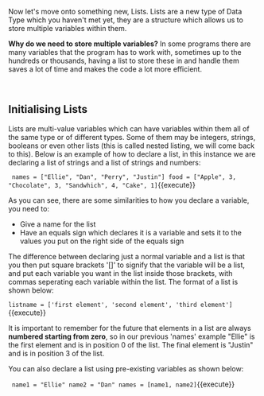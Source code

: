 Now let's move onto something new, Lists. Lists are a new type of Data Type which you haven't met yet, they are a structure which allows us to store multiple variables within them. 

**Why do we need to store multiple variables?** In some programs there are many variables that the program has to work with, sometimes up to the hundreds or thousands, having a list to store these in and handle them saves a lot of time and makes the code a lot more efficient.

</br>

## Initialising Lists

Lists are multi-value variables which can have variables within them all of the same type or of different types. Some of them may be integers, strings, booleans or even other lists (this is called nested listing, we will come back to this). Below is an example of how to declare a list, in this instance we are declaring a list of strings and a list of strings and numbers:

`
    names = ["Ellie", "Dan", "Perry", "Justin"]
food = ["Apple", 3, "Chocolate", 3, "Sandwhich", 4, "Cake", 1]`{{execute}}

As you can see, there are some similarities to how you declare a variable, you need to:
- Give a name for the list
- Have an equals sign which declares it is a variable and sets it to the values you put on the right side of the equals sign
 
The difference between declaring just a normal variable and a list is that you then put square brackets '[]' to signify that the variable will be a list, and put each variable you want in the list inside those brackets, with commas seperating each variable within the list. The format of a list is shown below:

`listname = ['first element', 'second element', 'third element'] `{{execute}}

It is important to remember for the future that elements in a list are always **numbered starting from zero**, so in our previous 'names' example "Ellie" is the first element and is in position 0 of the list. The final element is "Justin" and is in position 3 of the list.

You can also declare a list using pre-existing variables as shown below:

`
    name1 = "Ellie"
name2 = "Dan"
names = [name1, name2]`{{execute}}
